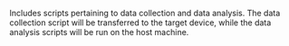 Includes scripts pertaining to data collection and data analysis. The data collection script will be transferred
to the target device, while the data analysis scripts will be run on the host machine.